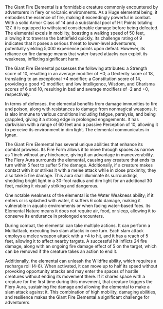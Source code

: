 The Giant Fire Elemental is a formidable creature commonly encountered by adventurers in fiery or volcanic environments. As a Huge elemental being, it embodies the essence of fire, making it exceedingly powerful in combat. With a solid Armor Class of 14 and a substantial pool of Hit Points totaling 127, it is equipped to withstand considerable damage before being defeated. The elemental excels in mobility, boasting a walking speed of 50 feet, allowing it to traverse the battlefield quickly. Its challenge rating of 9 indicates that it poses a serious threat to lower-level adventurers, potentially yielding 5,000 experience points upon defeat. However, its reliance on fire damage means that water-based attacks can exploit its weakness, inflicting significant harm.

The Giant Fire Elemental possesses the following attributes: a Strength score of 10, resulting in an average modifier of +0; a Dexterity score of 18, translating to an exceptional +4 modifier; a Constitution score of 14, providing a good +2 modifier; and low Intelligence, Wisdom, and Charisma scores of 6 and 10, resulting in bad and average modifiers of -2 and +0, respectively. 

In terms of defenses, the elemental benefits from damage immunities to fire and poison, along with resistances to damage from nonmagical weapons. It is also immune to various conditions including fatigue, paralysis, and being grappled, giving it a strong edge in prolonged engagements. It has darkvision with a range of 60 feet and a passive Perception of 10, allowing it to perceive its environment in dim light. The elemental communicates in Ignan. 

The Giant Fire Elemental has several unique abilities that enhance its combat prowess. Its Fire Form allows it to move through spaces as narrow as 1 inch without any hindrance, giving it an advantage in maneuverability. The Fiery Aura surrounds the elemental, causing any creature that ends its turn within 5 feet to suffer 5 fire damage. Additionally, if a creature makes contact with it or strikes it with a melee attack while in close proximity, they also take 5 fire damage. This aura shall illuminate its surroundings, shedding bright light in a 30-foot radius and dim light for an additional 30 feet, making it visually striking and dangerous.

One notable weakness of the elemental is the Water Weakness ability; if it enters or is splashed with water, it suffers 6 cold damage, making it vulnerable in aquatic environments or when facing water-based foes. Its Elemental Nature means it does not require air, food, or sleep, allowing it to conserve its endurance in prolonged encounters. 

During combat, the elemental can take multiple actions. It can perform a Multiattack, executing two slam attacks in one turn. Each slam attack employs a melee weapon attack with a +4 to hit, and it has a reach of 5 feet, allowing it to affect nearby targets. A successful hit inflicts 24 fire damage, along with an ongoing fire damage effect of 5 on the target, which can be removed if the creature takes an action to end it. 

Additionally, the elemental can unleash the Wildfire ability, which requires a recharge roll (4-6). When activated, it can move up to half its speed without provoking opportunity attacks and may enter the spaces of hostile creatures without ending its movement there. If it shares space with a creature for the first time during this movement, that creature triggers the Fiery Aura, sustaining fire damage and allowing the elemental to make a slam attack against it. This combination of high mobility, damaging abilities, and resilience makes the Giant Fire Elemental a significant challenge for adventurers.